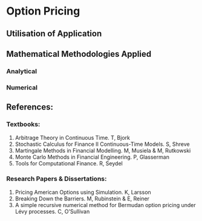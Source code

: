 # Option Pricing

## Utilisation of Application

## Mathematical Methodologies Applied

### Analytical

### Numerical

## References:
### Textbooks:

1. Arbitrage Theory in Continuous Time. T, Bjork
2. Stochastic Calculus for Finance II Continuous-Time Models. S, Shreve
3. Martingale Methods in Financial Modelling. M, Musiela & M, Rutkowski
4. Monte Carlo Methods in Financial Engineering. P, Glasserman
5. Tools for Computational Finance. R, Seydel

### Research Papers & Dissertations:

1. Pricing American Options using Simulation. K, Larsson
2. Breaking Down the Barriers. M, Rubinstein & E, Reiner
3. A simple recursive numerical method for Bermudan option pricing under Lévy processes. C, O'Sullivan